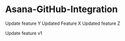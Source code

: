 # Asana-GitHub-Integration

Update feature Y
Updated Feature X
Updated feature Z


Update feature v1
